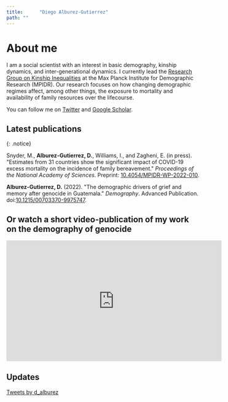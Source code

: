 ```yaml
---
title: 		"Diego Alburez-Gutierrez"
path: ""
---
```


# About me

I am a social scientist with an interest in basic demography, kinship dynamics, and inter-generational dynamics. 
I currently lead the [Research Group on Kinship Inequalities](https://www.demogr.mpg.de/en/news_events_6123/news_press_releases_4630/news/new_research_group_on_kinship_inequalities_10514) at the Max Planck Institute for Demographic Research (MPIDR). 
Our research focuses on how changing demographic regimes affect, among other things, the exposure to mortality and availability of family resources over the lifecourse.

You can follow me on [Twitter](https://twitter.com/d_alburez) and [Google Scholar](https://scholar.google.com/citations?user=uyx520sAAAAJ&hl=en).

<!---
I am mainly motivated by the persisting demographic inequalities between the Global North and South and within particular countries. 
My PhD thesis focused on an extreme case: the [demographic consequences of genocide](https://www.demographic-research.org/volumes/vol40/23/) for an indigenous population in Guatemala. 
My later work has expanded this line of work to highlight how the experience of life events, such as the death of an offspring, vary around the world and how this will change in the future. 
You can follow me on [Twitter](https://twitter.com/d_alburez) and [Google Scholar](https://scholar.google.co.uk/citations?hl=en&user=uyx520sAAAAJ&view_op=list_works&gmla=AJsN-F5Qqb0hd3B0qivi8Hgo906iqIDsIV4_AoQ_AXo4d7tK9JWn3vD5Uh_DdsT3nJNg_fWgYuma6tRQ83kVBljTd346Abk1aRJ77fnNsqC1GPM4jlU03Pc).
-->

## 	Latest publications

{: .notice}

Snyder, M., **Alburez-Gutierrez, D.**, Williams, I., and Zagheni, E. (in press). "Estimates from 31 countries show the significant impact of COVID-19 excess mortality on the incidence of family bereavement." *Proceedings of the National Academy of Sciences*. Preprint: [10.4054/MPIDR-WP-2022-010](https://dx.doi.org/10.4054/MPIDR-WP-2022-010).


**Alburez-Gutierrez, D.** (2022). "The demographic drivers of grief and memory after genocide in Guatemala." *Demography*. Advanced Publication. doi:[10.1215/00703370-9975747](https://doi.org/10.1215/00703370-9975747).

<!---
Stelter, R. and Alburez-Gutierrez, D. (2022). "Representativeness is crucial for inferring demographic processes from online genealogies: Evidence from lifespan dynamics." *Proceedings of the National Academy of Sciences*. 119(10): e2120455119. doi:[10.1073/pnas.2120455119](https://doi.org/10.1073/pnas.2120455119).
-->

<!---
Castro, A. and Alburez-Gutierrez, D. (2022). "North and South: Naming practices and the hidden dimension of global disparities in knowledge production." *Proceedings of the National Academy of Sciences*. 119(10): e2120455119. doi:[10.1073/pnas.2119373119](https://doi.org/10.1073/pnas.2119373119).
-->

<!---
Alburez-Gutierrez, D. (accepted). *The demographic drivers of grief and memory after genocide in Guatemala.* Demography. Temporary DOI:[10.4054/MPIDR-WP-2021-003](https://dx.doi.org/10.4054/MPIDR-WP-2021-003).
-->

<!---
Alburez-Gutierrez, D., Kolk, M. and Zagheni E. (2021). *Women's experience of child death: A global demographic perspective.* Demography, 58(5):1715-1735 . DOI:[10.1215/00703370-9420770](https://doi.org/10.1215/00703370-9420770).
-->

## Or watch a short video-publication of my work on the demography of genocide

<iframe width="560" height="315" src="https://lt.org/embed/4825" frameborder="0" allow="accelerometer; autoplay; clipboard-write; encrypted-media; gyroscope; picture-in-picture" allowfullscreen></iframe>

<!---
<script type="application/javascript" src="https://lt.org/sites/all/modules/project/custom/video_publication/js/embed.js"></script><div class="latest-thinking-video" video-src="https://lt.org/embed/4825"></div>
-->

## Updates

<a class="twitter-timeline" data-width="600" data-height="500" data-dnt="true" href="https://twitter.com/d_alburez?ref_src=twsrc%5Etfw">Tweets by d_alburez</a> <script async src="https://platform.twitter.com/widgets.js" charset="utf-8"></script> 